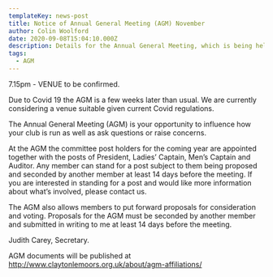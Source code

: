 ```yaml
---
templateKey: news-post
title: Notice of Annual General Meeting (AGM) November
author: Colin Woolford
date: 2020-09-08T15:04:10.000Z
description: Details for the Annual General Meeting, which is being held in November
tags:
  - AGM
---
```


7.15pm - VENUE to be confirmed.

Due to Covid 19 the AGM is a few weeks later than usual. We are currently considering a venue suitable given current Covid regulations.

The Annual General Meeting (AGM) is your opportunity to influence how your club is run as well as ask questions or raise concerns.

At the AGM the committee post holders for the coming year are appointed together with the posts of President, Ladies’ Captain, Men’s Captain and Auditor. Any member can stand for a post subject to them being proposed and seconded by another member at least 14 days before the meeting. If you are interested in standing for a post and would like more information about what’s involved, please contact us.

The AGM also allows members to put forward proposals for consideration and voting. Proposals for the AGM must be seconded by another member and submitted in writing to me at least 14 days before the meeting.

Judith Carey, Secretary.

AGM documents will be published at <http://www.claytonlemoors.org.uk/about/agm-affiliations/>

